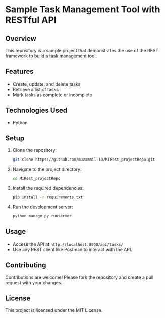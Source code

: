 # Sample Task Management Tool with RESTful API

## Overview
This repository is a sample project that demonstrates the use of the REST framework to build a task management tool. 

## Features
- Create, update, and delete tasks
- Retrieve a list of tasks
- Mark tasks as complete or incomplete

## Technologies Used
- Python

## Setup
1. Clone the repository:
   ```bash
   git clone https://github.com/muzammil-13/MiRest_projectRepo.git
   ```
2. Navigate to the project directory:
   ```bash
   cd MiRest_projectRepo
   ```
3. Install the required dependencies:
   ```bash
   pip install -r requirements.txt
   ```
4. Run the development server:
   ```bash
   python manage.py runserver
   ```

## Usage
- Access the API at `http://localhost:8000/api/tasks/`
- Use any REST client like Postman to interact with the API.

## Contributing
Contributions are welcome! Please fork the repository and create a pull request with your changes.

## License
This project is licensed under the MIT License.
